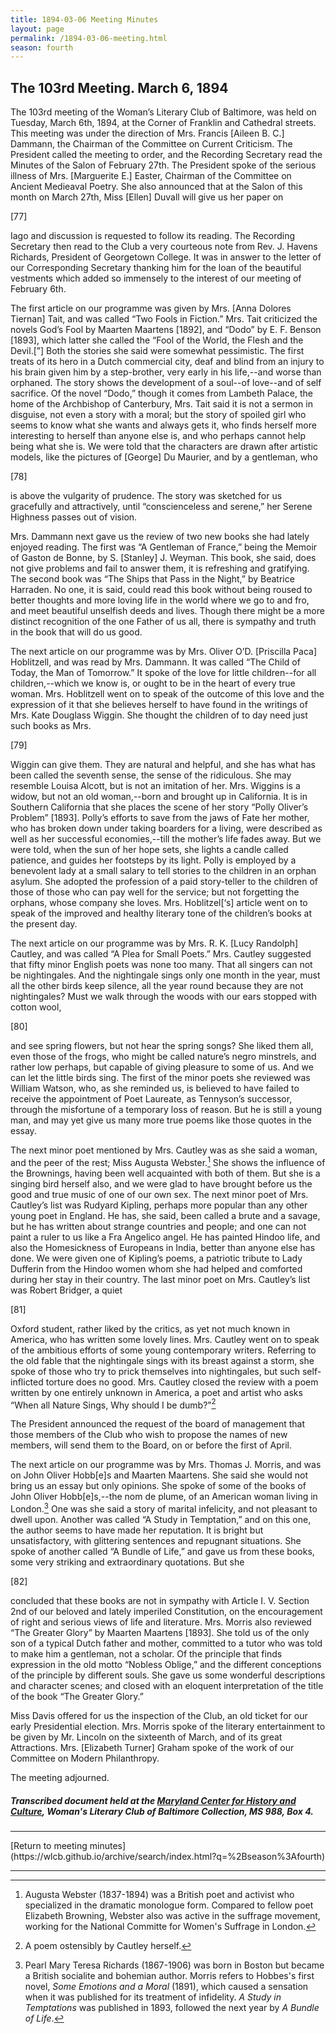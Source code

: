 ```yaml
---
title: 1894-03-06 Meeting Minutes
layout: page
permalink: /1894-03-06-meeting.html
season: fourth
---
```


<style>
    #maincontent{
        font-size:1.4em;
    }
</style>
## The 103rd Meeting. March 6, 1894

The 103rd meeting of the Woman’s Literary Club of Baltimore, was held on Tuesday, March 6th, 1894, at the Corner of Franklin and Cathedral streets. This meeting was under the direction of Mrs. Francis [Aileen B. C.] Dammann, the Chairman of the Committee on Current Criticism. The President called the meeting to order, and the Recording Secretary read the Minutes of the Salon of February 27th. The President spoke of the serious illness of Mrs. [Marguerite E.] Easter, Chairman of the Committee on Ancient Medieaval Poetry. She also announced that at the Salon of this month on March 27th, Miss [Ellen] Duvall will give us her paper on

[77]

Iago and discussion is requested to follow its reading. The Recording Secretary then read to the Club a very courteous note from Rev. J. Havens Richards, President of Georgetown College. It was in answer to the letter of our Corresponding Secretary thanking him for the loan of the beautiful vestments which added so immensely to the interest of our meeting of February 6th.

The first article on our programme was given by Mrs. [Anna Dolores Tiernan] Tait, and was called “Two Fools in Fiction.” Mrs. Tait criticized the novels God’s Fool by Maarten Maartens [1892], and “Dodo” by E. F. Benson [1893], which latter she called the “Fool of the World, the Flesh and the Devil.[”] Both the stories she said were somewhat pessimistic. The first treats of its hero in a Dutch commercial city, deaf and blind from an injury to his brain given him by a step-brother, very early in his life,--and worse than orphaned. The story shows the development of a soul--of love--and of self sacrifice. Of the novel “Dodo,” though it comes from Lambeth Palace, the home of the Archbishop of Canterbury, Mrs. Tait said it is not a sermon in disguise, not even a story with a moral; but the story of spoiled girl who seems to know what she wants and always gets it, who finds herself more interesting to herself than anyone else is, and who perhaps cannot help being what she is. We were told that the characters are drawn after artistic models, like the pictures of [George] Du Maurier, and by a gentleman, who

[78]

is above the vulgarity of prudence. The story was sketched for us gracefully and attractively, until “conscienceless and serene,” her Serene Highness passes out of vision.

Mrs. Dammann next gave us the review of two new books she had lately enjoyed reading. The first was “A Gentleman of France,” being the Memoir of Gaston de Bonne, by S. [Stanley] J. Weyman. This book, she said, does not give problems and fail to answer them, it is refreshing and gratifying. The second book was “The Ships that Pass in the Night,” by Beatrice Harraden. No one, it is said, could read this book without being roused to better thoughts and more loving life in the world where we go to and fro, and meet beautiful unselfish deeds and lives. Though there might be a more distinct recognition of the one Father of us all, there is sympathy and truth in the book that will do us good.

The next article on our programme was by Mrs. Oliver O’D. [Priscilla Paca] Hoblitzell, and was read by Mrs. Dammann. It was called “The Child of Today, the Man of Tomorrow.” It spoke of the love for little children--for all children,--which we know is, or ought to be in the heart of every true woman. Mrs. Hoblitzell went on to speak of the outcome of this love and the expression of it that she believes herself to have found in the writings of Mrs. Kate Douglass Wiggin. She thought the children of to day need just such books as Mrs.

[79]

Wiggin can give them. They are natural and helpful, and she has what has been called the seventh sense, the sense of the ridiculous. She may resemble Louisa Alcott, but is not an imitation of her. Mrs. Wiggins is a widow, but not an old woman,--born and brought up in California. It is in Southern California that she places the scene of her story “Polly Oliver’s Problem” [1893]. Polly’s efforts to save from the jaws of Fate her mother, who has broken down under taking boarders for a living, were described as well as her successful economies,--till the mother’s life fades away. But we were told, when the sun of her hope sets, she lights a candle called patience, and guides her footsteps by its light. Polly is employed by a benevolent lady at a small salary to tell stories to the children in an orphan asylum. She adopted the profession of a paid story-teller to the children of those of those who can pay well for the service; but not forgetting the orphans, whose company she loves. Mrs. Hoblitzel[‘s] article went on to speak of the improved and healthy literary tone of the children’s books at the present day.

The next article on our programme was by Mrs. R. K. [Lucy Randolph] Cautley, and was called “A Plea for Small Poets.” Mrs. Cautley suggested that fifty minor English poets was none too many. That all singers can not be nightingales. And the nightingale sings only one month in the year, must all the other birds keep silence, all the year round because they are not nightingales? Must we walk through the woods with our ears stopped with cotton wool,

[80]

and see spring flowers, but not hear the spring songs? She liked them all, even those of the frogs, who might be called nature’s negro minstrels, and rather low perhaps, but capable of giving pleasure to some of us. And we can let the little birds sing. The first of the minor poets she reviewed was William Watson, who, as she reminded us, is believed to have failed to receive the appointment of Poet Laureate, as Tennyson’s successor, through the misfortune of a temporary loss of reason. But he is still a young man, and may yet give us many more true poems like those quotes in the essay.

The next minor poet mentioned by Mrs. Cautley was as she said a woman, and the peer of the rest; Miss Augusta Webster.[^Webster] She shows the influence of the Brownings, having been well acquainted with both of them. But she is a singing bird herself also, and we were glad to have brought before us the good and true music of one of our own sex. The next minor poet of Mrs. Cautley’s list was Rudyard Kipling, perhaps more popular than any other young poet in England. He has, she said, been called a brute and a savage, but he has written about strange countries and people; and one can not paint a ruler to us like a Fra Angelico angel. He has painted Hindoo life, and also the Homesickness of Europeans in India, better than anyone else has done. We were given one of Kipling’s poems, a patriotic tribute to Lady Dufferin from the Hindoo women whom she had helped and comforted during her stay in their country. The last minor poet on Mrs. Cautley’s list was Robert Bridger, a quiet

[^Webster]: Augusta Webster (1837-1894) was a British poet and activist who specialized in the dramatic monologue form. Compared to fellow poet Elizabeth Browning, Webster also was active in the suffrage movement, working for the National Committe for Women's Suffrage in London.

[81]

Oxford student, rather liked by the critics, as yet not much known in America, who has written some lovely lines. Mrs. Cautley went on to speak of the ambitious efforts of some young contemporary writers. Referring to the old fable that the nightingale sings with its breast against a storm, she spoke of those who try to prick themselves into nightingales, but such self-inflicted torture does no good. Mrs. Cautley closed the review with a poem written by one entirely unknown in America, a poet and artist who asks “When all Nature Sings, Why should I be dumb?”[^cautley]

[^cautley]: A poem ostensibly by Cautley herself.

The President announced the request of the board of management that those members of the Club who wish to propose the names of new members, will send them to the Board, on or before the first of April.

The next article on our programme was by Mrs. Thomas J. Morris, and was on John Oliver Hobb[e]s and Maarten Maartens. She said she would not bring us an essay but only opinions. She spoke of some of the books of John Oliver Hobb[e]s,--the nom de plume, of an American woman living in London.[^Hobbes] One was she said a story of marital infelicity, and not pleasant to dwell upon. Another was called “A Study in Temptation,” and on this one, the author seems to have made her reputation. It is bright but unsatisfactory, with glittering sentences and repugnant situations. She spoke of another called “A Bundle of Life,” and gave us from these books, some very striking and extraordinary quotations. But she

[^Hobbes]: Pearl Mary Teresa Richards (1867-1906) was born in Boston but became a British socialite and bohemian author. Morris refers to Hobbes's first novel, _Some Emotions and a Moral_ (1891), which caused a sensation when it was published for its treatment of infidelity. _A Study in Temptations_ was published in 1893, followed the next year by _A Bundle of Life_.

[82]

concluded that these books are not in sympathy with Article I. V. Section 2nd of our beloved and lately imperiled Constitution, on the encouragement of right and serious views of life and literature. Mrs. Morris also reviewed “The Greater Glory” by Maarten Maartens [1893]. She told us of the only son of a typical Dutch father and mother, committed to a tutor who was told to make him a gentleman, not a scholar. Of the principle that finds expression in the old motto “Nobless Oblige,” and the different conceptions of the principle by different souls. She gave us some wonderful descriptions and character scenes; and closed with an eloquent interpretation of the title of the book “The Greater Glory.”

Miss Davis offered for us the inspection of the Club, an old ticket for our early Presidential election. Mrs. Morris spoke of the literary entertainment to be given by Mr. Lincoln on the sixteenth of March, and of its great Attractions. Mrs. [Elizabeth Turner] Graham spoke of the work of our Committee on Modern Philanthropy.

The meeting adjourned.
##### Transcribed document held at the [Maryland Center for History and Culture](http://mdhs.org/), Woman's Literary Club of Baltimore Collection, MS 988, Box 4. 

<hr>
[Return to meeting minutes](https://wlcb.github.io/archive/search/index.html?q=%2Bseason%3Afourth)
<hr>